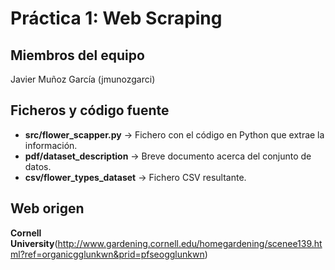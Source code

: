 # Práctica 1: Web Scraping

## Miembros del equipo
Javier Muñoz García (jmunozgarci)

## Ficheros y código fuente
* **src/flower_scapper.py** -> Fichero con el código en Python que extrae la información.
* **pdf/dataset_description** -> Breve documento acerca del conjunto de datos.
* **csv/flower_types_dataset** -> Fichero CSV resultante.

## Web origen
**Cornell University**(http://www.gardening.cornell.edu/homegardening/scenee139.html?ref=organicgglunkwn&prid=pfseogglunkwn)
